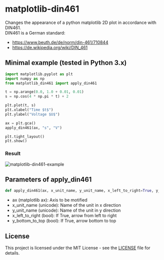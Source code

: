 # matplotlib-din461

Changes the appearance of a python matplotlib 2D plot in accordance with DIN461. <br />
DIN461 is a German standard: <br />
* https://www.beuth.de/de/norm/din-461/710844
* https://de.wikipedia.org/wiki/DIN_461

## Minimal example (tested in Python 3.x)

```python
import matplotlib.pyplot as plt
import numpy as np
from matplotlib_din461 import apply_din461

t = np.arange(0.0, 1.0 + 0.01, 0.01)
s = np.cos(4 * np.pi * t) + 2

plt.plot(t, s)
plt.xlabel("Time $t$")
plt.ylabel("Voltage $U$")

ax = plt.gca()
apply_din461(ax, "s", "V")

plt.tight_layout()
plt.show()
```

### Result
![matplotlib-din461-example](https://user-images.githubusercontent.com/8809455/174426531-b887c7e7-7f26-4451-97dc-eb9e9e4505c4.png)


## Parameters of apply_din461

```python
def apply_din461(ax, x_unit_name, y_unit_name, x_left_to_right=True, y_bottom_to_top=True):
```
* ax (matplotlib ax): Axis to be motified
* x_unit_name (unicode): Name of the unit in x direction
* y_unit_name (unicode): Name of the unit in y direction
* x_left_to_right (bool): If True, arrow from left to right
* y_bottom_to_top (bool): If True, arrow bottom to top

## License

This project is licensed under the MIT License - see the [LICENSE](LICENSE) file for details.

